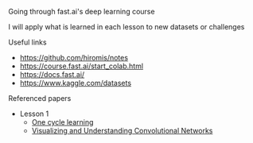 Going through fast.ai's deep learning course

I will apply what is learned in each lesson to new datasets or challenges

Useful links

* https://github.com/hiromis/notes
* https://course.fast.ai/start_colab.html
* https://docs.fast.ai/
* https://www.kaggle.com/datasets

Referenced papers

* Lesson 1
	* 	[One cycle learning](https://arxiv.org/abs/1803.09820)
	*  [Visualizing and Understanding Convolutional Networks](https://cs.nyu.edu/%7Efergus/papers/zeilerECCV2014.pdf)